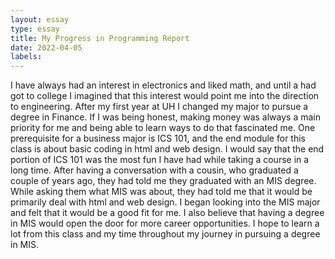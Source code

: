 ```yaml
---
layout: essay
type: essay
title: My Progress in Programming Report  
date: 2022-04-05
labels:
---
```


I have always had an interest in electronics and liked math, and until a had got to college I imagined that this interest would point me into the direction to engineering. 
After my first year at UH I changed my major to pursue a degree in Finance.
If I was being honest, making money was always a main priority for me and being able to learn ways to do that fascinated me. One prerequisite for a business major is ICS 101, 
and the end module for this class is about basic coding in html and web design. 
I would say that the end portion of ICS 101 was the most fun I have had while taking a course in a long time. 
After having a conversation with a cousin, who graduated a couple of years ago, they had told me they graduated with an MIS degree. 
While asking them what MIS was about, they had told me that it would be primarily deal with html and web design. 
I began looking into the MIS major and felt that it would be a good fit for me. 
I also believe that having a degree in MIS would open the door for more career opportunities.
I hope to learn a lot from this class and my time throughout my journey in pursuing a degree in MIS.

